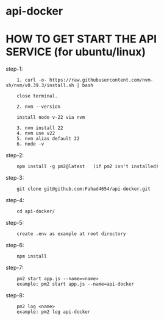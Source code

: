 # api-docker
# HOW TO GET START THE API SERVICE (for ubuntu/linux)

step-1:

        1. curl -o- https://raw.githubusercontent.com/nvm-sh/nvm/v0.39.3/install.sh | bash

        close terminal.

        2. nvm --version

        install node v-22 via nvm

        3. nvm install 22
        4. nvm use v22
        5. nvm alias default 22
        6. node -v

step-2:

        npm install -g pm2@latest   (if pm2 isn't installed)

step-3:

        git clone git@github.com:Fahad4654/api-docker.git

step-4: 

        cd api-docker/

step-5:

        create .env as example at root directory

step-6:

        npm install

step-7:

        pm2 start app.js --name=<name>
        example: pm2 start app.js --name=api-docker
        
step-8:

        pm2 log <name>
        example: pm2 log api-docker
